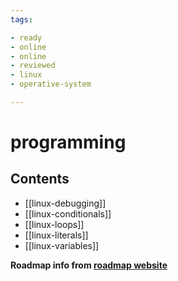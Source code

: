 ```yaml
---
tags:

- ready
- online
- online
- reviewed
- linux
- operative-system

---
```


# programming

## Contents

- [[linux-debugging]]
- [[linux-conditionals]]
- [[linux-loops]]
- [[linux-literals]]
- [[linux-variables]]

__Roadmap info from [roadmap website](https://roadmap.sh/linux/programming)__
